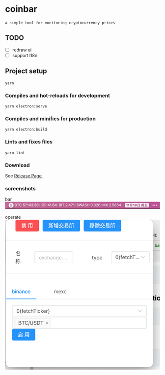 # coinbar
    a simple tool for monitoring cryptocurrency prices

## TODO
- [ ] redraw ui
- [ ] support l18n

## Project setup
```
yarn
```

### Compiles and hot-reloads for development
```
yarn electron:serve
```

### Compiles and minifies for production
```
yarn electron:build
```

### Lints and fixes files
```
yarn lint
```

### Download
See [Release Page](https://github.com/Teddy-Zhu/coinbar/releases).

### screenshots
bar
![](screenshots/bar.png)

operate
![](screenshots/operate.png)
